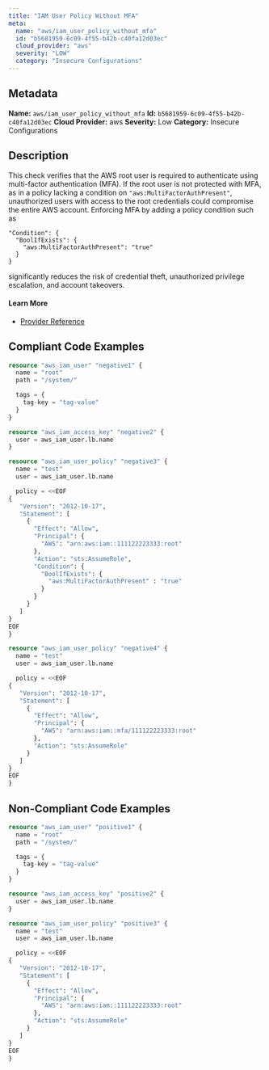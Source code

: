 ```yaml
---
title: "IAM User Policy Without MFA"
meta:
  name: "aws/iam_user_policy_without_mfa"
  id: "b5681959-6c09-4f55-b42b-c40fa12d03ec"
  cloud_provider: "aws"
  severity: "LOW"
  category: "Insecure Configurations"
---
```

## Metadata
**Name:** `aws/iam_user_policy_without_mfa`
**Id:** `b5681959-6c09-4f55-b42b-c40fa12d03ec`
**Cloud Provider:** aws
**Severity:** Low
**Category:** Insecure Configurations
## Description
This check verifies that the AWS root user is required to authenticate using multi-factor authentication (MFA). If the root user is not protected with MFA, as in a policy lacking a condition on `"aws:MultiFactorAuthPresent"`, unauthorized users with access to the root credentials could compromise the entire AWS account. Enforcing MFA by adding a policy condition such as

```
"Condition": {
  "BoolIfExists": {
    "aws:MultiFactorAuthPresent": "true"
  }
}
```

significantly reduces the risk of credential theft, unauthorized privilege escalation, and account takeovers.

#### Learn More

 - [Provider Reference](https://docs.aws.amazon.com/IAM/latest/UserGuide/id_credentials_mfa_configure-api-require.html)


## Compliant Code Examples
```terraform
resource "aws_iam_user" "negative1" {
  name = "root"
  path = "/system/"

  tags = {
    tag-key = "tag-value"
  }
}

resource "aws_iam_access_key" "negative2" {
  user = aws_iam_user.lb.name
}

resource "aws_iam_user_policy" "negative3" {
  name = "test"
  user = aws_iam_user.lb.name

  policy = <<EOF
{
   "Version": "2012-10-17",
   "Statement": [
     {
       "Effect": "Allow",
       "Principal": {
         "AWS": "arn:aws:iam::111122223333:root"
       },
       "Action": "sts:AssumeRole",
       "Condition": {
         "BoolIfExists": {
           "aws:MultiFactorAuthPresent" : "true"
         }
       }
     }
   ]
}
EOF
}

resource "aws_iam_user_policy" "negative4" {
  name = "test"
  user = aws_iam_user.lb.name

  policy = <<EOF
{
   "Version": "2012-10-17",
   "Statement": [
     {
       "Effect": "Allow",
       "Principal": {
         "AWS": "arn:aws:iam::mfa/111122223333:root"
       },
       "Action": "sts:AssumeRole"
     }
   ]
}
EOF
}
```
## Non-Compliant Code Examples
```terraform
resource "aws_iam_user" "positive1" {
  name = "root"
  path = "/system/"

  tags = {
    tag-key = "tag-value"
  }
}

resource "aws_iam_access_key" "positive2" {
  user = aws_iam_user.lb.name
}

resource "aws_iam_user_policy" "positive3" {
  name = "test"
  user = aws_iam_user.lb.name

  policy = <<EOF
{
   "Version": "2012-10-17",
   "Statement": [
     {
       "Effect": "Allow",
       "Principal": {
         "AWS": "arn:aws:iam::111122223333:root"
       },
       "Action": "sts:AssumeRole"
     }
   ]
}
EOF
}
```